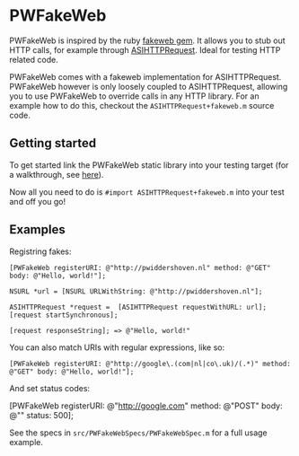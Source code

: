# PWFakeWeb

PWFakeWeb is inspired by the ruby [fakeweb gem](http://fakeweb.rubyforge.org/). It allows you to stub out HTTP calls, for example through [ASIHTTPRequest](http://allseeing-i.com/ASIHTTPRequest/). Ideal for testing HTTP related code.

PWFakeWeb comes with a fakeweb implementation for ASIHTTPRequest. PWFakeWeb however is only loosely coupled to ASIHTTPRequest, allowing you to use PWFakeWeb to override calls in any HTTP library. For an example how to do this, checkout the `ASIHTTPRequest+fakeweb.m` source code.

## Getting started

To get started link the PWFakeWeb static library into your testing target (for a walkthrough, see [here](http://stackoverflow.com/questions/6124523/linking-a-static-library-to-an-ios-project-in-xcode-4/6124872#6124872)).

Now all you need to do is `#import ASIHTTPRequest+fakeweb.m` into your test and off you go!

## Examples

Registring fakes:

	[PWFakeWeb registerURI: @"http://pwiddershoven.nl" method: @"GET" body: @"Hello, world!"];

	NSURL *url = [NSURL URLWithString: @"http://pwiddershoven.nl"];

	ASIHTTPRequest *request =  [ASIHTTPRequest requestWithURL: url];
	[request startSynchronous];

	[request responseString]; => @"Hello, world!"

You can also match URIs with regular expressions, like so:

	[PWFakeWeb registerURI: @"http://google\.(com|nl|co\.uk)/(.*)" method: @"GET" body: @"Hello, world!"];

And set status codes:

  [PWFakeWeb registerURI: @"http://google.com" method: @"POST" body: @"" status: 500];

	
See the specs in `src/PWFakeWebSpecs/PWFakeWebSpec.m` for a full usage example.

